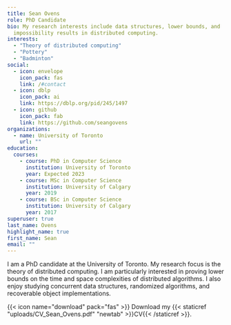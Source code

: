 ```yaml
---
title: Sean Ovens
role: PhD Candidate
bio: My research interests include data structures, lower bounds, and
  impossibility results in distributed computing.
interests:
  - "Theory of distributed computing"
  - "Pottery"
  - "Badminton"
social:
  - icon: envelope
    icon_pack: fas
    link: /#contact
  - icon: dblp
    icon_pack: ai
    link: https://dblp.org/pid/245/1497
  - icon: github
    icon_pack: fab
    link: https://github.com/seangovens
organizations:
  - name: University of Toronto
    url: ""
education:
  courses:
    - course: PhD in Computer Science
      institution: University of Toronto
      year: Expected 2023
    - course: MSc in Computer Science
      institution: University of Calgary
      year: 2019
    - course: BSc in Computer Science
      institution: University of Calgary
      year: 2017
superuser: true
last_name: Ovens
highlight_name: true
first_name: Sean
email: ""
---
```

I am a PhD candidate at the University of Toronto. My research focus is the theory of distributed computing. I am particularly interested in proving lower bounds on the time and space complexities of distributed algorithms. I also enjoy studying concurrent data structures, randomized algorithms, and recoverable object implementations.

{{< icon name="download" pack="fas" >}} Download my {{< staticref "uploads/CV_Sean_Ovens.pdf" "newtab" >}}CV{{< /staticref >}}.
